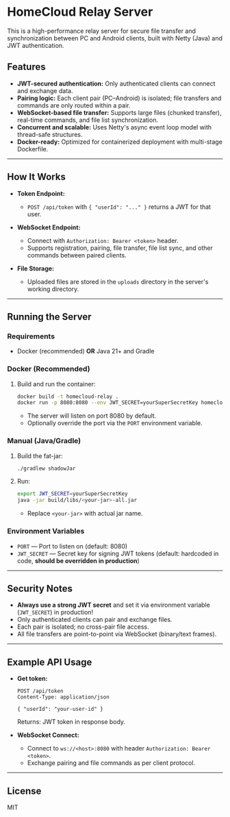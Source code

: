 # HomeCloud Relay Server

This is a high-performance relay server for secure file transfer and synchronization between PC and Android clients, built with Netty (Java) and JWT authentication.

## Features

- **JWT-secured authentication:** Only authenticated clients can connect and exchange data.
- **Pairing logic:** Each client pair (PC–Android) is isolated; file transfers and commands are only routed within a pair.
- **WebSocket-based file transfer:** Supports large files (chunked transfer), real-time commands, and file list synchronization.
- **Concurrent and scalable:** Uses Netty's async event loop model with thread-safe structures.
- **Docker-ready:** Optimized for containerized deployment with multi-stage Dockerfile.

---

## How It Works

- **Token Endpoint:**
    - `POST /api/token` with `{ "userId": "..." }` returns a JWT for that user.
- **WebSocket Endpoint:**
    - Connect with `Authorization: Bearer <token>` header.
    - Supports registration, pairing, file transfer, file list sync, and other commands between paired clients.

- **File Storage:**
    - Uploaded files are stored in the `uploads` directory in the server's working directory.

---

## Running the Server

### Requirements

- Docker (recommended) **OR** Java 21+ and Gradle

### Docker (Recommended)

1. Build and run the container:
   ```sh
   docker build -t homecloud-relay .
   docker run -p 8080:8080 --env JWT_SECRET=yourSuperSecretKey homecloud-relay
   ```

    - The server will listen on port 8080 by default.
    - Optionally override the port via the `PORT` environment variable.

### Manual (Java/Gradle)

1. Build the fat-jar:
   ```sh
   ./gradlew shadowJar
   ```
2. Run:
   ```sh
   export JWT_SECRET=yourSuperSecretKey
   java -jar build/libs/<your-jar>-all.jar
   ```

    - Replace `<your-jar>` with actual jar name.

### Environment Variables

- `PORT` — Port to listen on (default: 8080)
- `JWT_SECRET` — Secret key for signing JWT tokens (default: hardcoded in code, **should be overridden in production**)

---

## Security Notes

- **Always use a strong JWT secret** and set it via environment variable (`JWT_SECRET`) in production!
- Only authenticated clients can pair and exchange files.
- Each pair is isolated; no cross-pair file access.
- All file transfers are point-to-point via WebSocket (binary/text frames).

---

## Example API Usage

- **Get token:**
  ```http
  POST /api/token
  Content-Type: application/json

  { "userId": "your-user-id" }
  ```
  Returns: JWT token in response body.

- **WebSocket Connect:**
    - Connect to `ws://<host>:8080` with header `Authorization: Bearer <token>`.
    - Exchange pairing and file commands as per client protocol.

---

## License

MIT
